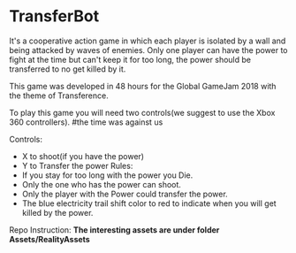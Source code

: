 # TransferBot
It's a cooperative action game in which each player is isolated by a wall and being attacked by waves of enemies. 
Only one player can have the power to fight at the time but can't keep it for too long, the power should be transferred to no get killed by it.

This game was developed in 48 hours for the Global GameJam 2018 with the theme of Transference.

To play this game you will need two controls(we suggest to use the Xbox 360 controllers). 
#the time was against us

Controls:
- X to shoot(if you have the power) 
- Y to Transfer the power 
Rules: 
- If you stay for too long with the power you Die. 
- Only the one who has the power can shoot. 
- Only the player with the Power could transfer the power. 
- The blue electricity trail shift color to red to indicate when you will get killed by the power.

Repo Instruction: **The interesting assets are under folder Assets/RealityAssets**

